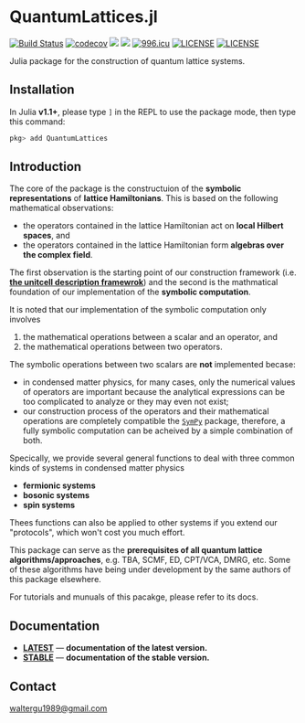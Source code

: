 # QuantumLattices.jl

[![Build Status](https://api.travis-ci.org/Quantum-Many-Body/QuantumLattices.jl.svg?branch=master)](https://travis-ci.org/Quantum-Many-Body/QuantumLattices.jl)
[![codecov](https://codecov.io/gh/Quantum-Many-Body/QuantumLattices.jl/branch/master/graph/badge.svg)](https://codecov.io/gh/Quantum-Many-Body/QuantumLattices.jl)
[![][docs-latest-img]][docs-latest-url]
[![][docs-stable-img]][docs-stable-url]
[![996.icu](https://img.shields.io/badge/link-996.icu-red.svg)](https://996.icu)
[![LICENSE](https://img.shields.io/badge/License-Apache%202.0-blue.svg)](https://opensource.org/licenses/Apache-2.0)
[![LICENSE](https://img.shields.io/badge/license-Anti%20996-blue.svg)](https://github.com/996icu/996.ICU/blob/master/LICENSE)

Julia package for the construction of quantum lattice systems.

## Installation

In Julia **v1.1+**, please type `]` in the REPL to use the package mode, then type this command:

```julia
pkg> add QuantumLattices
```

## Introduction

The core of the package is the constructuion of the **symbolic representations** of **lattice Hamiltonians**. This is based on the following  mathematical observations:
* the operators contained in the lattice Hamiltonian act on **local Hilbert spaces**, and
* the operators contained in the lattice Hamiltonian form **algebras over the complex field**.

The first observation is the starting point of our construction framework (i.e. [**the unitcell description framewrok**](https://quantum-many-body.github.io/QuantumLattices.jl/dev/tutorial/UnitcellDescription/)) and the second is the mathmatical foundation of our implementation of the **symbolic computation**.

It is noted that our implementation of the symbolic computation only involves
1) the mathematical operations between a scalar and an operator, and
2) the mathematical operations between two operators.

The symbolic operations between two scalars are **not** implemented becase:
* in condensed matter physics, for many cases, only the numerical values of operators are important because the analytical expressions can be too complicated to analyze or they may even not exist;
* our construction process of the operators and their mathematical operations are completely compatible the [`SymPy`](https://github.com/JuliaPy/SymPy.jl) package, therefore, a fully symbolic computation can be acheived by a simple combination of both.

Specically, we provide several general functions to deal with three common kinds of systems in condensed matter physics
* **fermionic systems**
* **bosonic systems**
* **spin systems**

Thees functions can also be applied to other systems if you extend our "protocols", which won't cost you much effort.

This package can serve as the **prerequisites of all quantum lattice algorithms/approaches**, e.g. TBA, SCMF, ED, CPT/VCA, DMRG, etc. Some of these algorithms have being under development by the same authors of this package elsewhere.

For tutorials and munuals of this pacakge, please refer to its docs.

## Documentation
- [**LATEST**][docs-latest-url] &mdash; **documentation of the latest version.**
- [**STABLE**][docs-stable-url] &mdash; **documentation of the stable version.**


## Contact
waltergu1989@gmail.com


[docs-latest-img]: https://img.shields.io/badge/docs-latest-blue.svg
[docs-latest-url]: https://quantum-many-body.github.io/QuantumLattices.jl/latest/
[docs-stable-img]: https://img.shields.io/badge/docs-stable-blue.svg
[docs-stable-url]: https://quantum-many-body.github.io/QuantumLattices.jl/stable/
